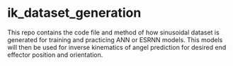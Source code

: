 # ik_dataset_generation
This repo contains the code file and method of how sinusoidal dataset is generated for training and practicing ANN or ESRNN models. This models will then be used for inverse kinematics of angel prediction for desired end effector position and orientation.
